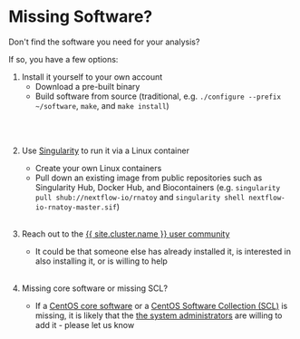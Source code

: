 # Missing Software?

Don't find the software you need for your analysis?
<!--
Did you make sure it is not in one of the [software repositories](/hpc/software/software-repositories.html)?
-->
If so, you have a few options:

1. Install it yourself to your own account
   - Download a pre-built binary
   - Build software from source (traditional, e.g. `./configure --prefix ~/software`, `make`, and `make install`)
<!-- - Build software from source (using Spack, e.g. `spack list` and `spack install pango`) -->
   <br><br>

2. Use [Singularity](/hpc/software/singularity.html) to run it via a Linux container
   - Create your own Linux containers
   - Pull down an existing image from public repositories such as Singularity Hub, Docker Hub, and Biocontainers (e.g. `singularity pull shub://nextflow-io/rnatoy` and `singularity shell nextflow-io-rnatoy-master.sif`)
   <br><br>
  
3. Reach out to the [{{ site.cluster.name }} user community](/hpc/support/index.html)
   - It could be that someone else has already installed it,
     is interested in also installing it, or is willing to help
   <br><br>

4. Missing core software or missing SCL?
   - If a [CentOS core software](/hpc/software/core-software.html) or a [CentOS Software Collection (SCL)](/hpc/software/scl.html) is missing, it is likely that the [the system administrators](/hpc/about/contact.html) are willing to add it - please let us know
